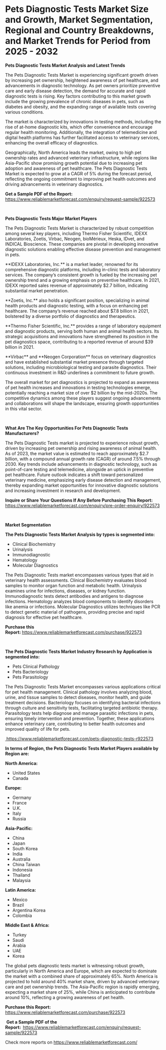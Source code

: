 <p><h1>Pets Diagnostic Tests Market Size and Growth, Market Segmentation, Regional and Country Breakdowns, and Market Trends for Period from 2025 -  2032</h1></p><p><strong>Pets Diagnostic Tests Market Analysis and Latest Trends</strong></p>
<p><p>The Pets Diagnostic Tests Market is experiencing significant growth driven by increasing pet ownership, heightened awareness of pet healthcare, and advancements in diagnostic technology. As pet owners prioritize preventive care and early disease detection, the demand for accurate and rapid diagnostic tests is rising. Key factors contributing to this market growth include the growing prevalence of chronic diseases in pets, such as diabetes and obesity, and the expanding range of available tests covering various conditions.</p><p>The market is characterized by innovations in testing methods, including the rise of at-home diagnostic kits, which offer convenience and encourage regular health monitoring. Additionally, the integration of telemedicine and digital health platforms has further facilitated access to veterinary services, enhancing the overall efficacy of diagnostics.</p><p>Geographically, North America leads the market, owing to high pet ownership rates and advanced veterinary infrastructure, while regions like Asia-Pacific show promising growth potential due to increasing pet adoption and awareness of pet healthcare. The Pets Diagnostic Tests Market is expected to grow at a CAGR of 5% during the forecast period, reflecting the ongoing commitment to improving pet health outcomes and driving advancements in veterinary diagnostics.</p></p>
<p><strong>Get a Sample PDF of the Report:&nbsp;</strong> <a href="https://www.reliablemarketforecast.com/enquiry/request-sample/922573?utm_campaign=3049&utm_medium=2&utm_source=Github&utm_content=ia&utm_term=07032025&utm_id=pets-diagnostic-tests">https://www.reliablemarketforecast.com/enquiry/request-sample/922573</a></p>
<p>&nbsp;</p>
<p><strong>Pets Diagnostic Tests Major Market Players</strong></p>
<p><p>The Pets Diagnostic Tests Market is characterized by robust competition among several key players, including Thermo Fisher Scientific, IDEXX Laboratories, Zoetis, Virbac, Neogen, bioMérieux, Heska, IDvet, and INDICAL Bioscience. These companies are pivotal in developing innovative diagnostic solutions enabling effective disease prevention and management in pets.</p><p>**IDEXX Laboratories, Inc.** is a market leader, renowned for its comprehensive diagnostic platforms, including in-clinic tests and laboratory services. The company’s consistent growth is fueled by the increasing pet ownership trend and a growing emphasis on preventive healthcare. In 2021, IDEXX reported sales revenue of approximately $2.7 billion, indicating substantial market penetration.</p><p>**Zoetis, Inc.** also holds a significant position, specializing in animal health products and diagnostic testing, with a focus on enhancing pet healthcare. The company’s revenue reached about $7.8 billion in 2021, bolstered by a diverse portfolio of diagnostics and therapeutics.</p><p>**Thermo Fisher Scientific, Inc.** provides a range of laboratory equipment and diagnostic products, serving both human and animal health sectors. Its strategic acquisitions and innovations have strengthened its position in the pet diagnostics space, contributing to a reported revenue of around $39 billion in 2021.</p><p>**Virbac** and **Neogen Corporation** focus on veterinary diagnostics and have established substantial market presence through targeted solutions, including microbiological testing and parasite diagnostics. Their continuous investment in R&D underlines a commitment to future growth.</p><p>The overall market for pet diagnostics is projected to expand as awareness of pet health increases and innovations in testing technologies emerge, potentially reaching a market size of over $2 billion by the mid-2020s. The competitive dynamics among these players suggest ongoing advancements and collaborations will shape the landscape, ensuring growth opportunities in this vital sector.</p></p>
<p>&nbsp;</p>
<p><strong>What Are The Key Opportunities For Pets Diagnostic Tests Manufacturers?</strong></p>
<p><p>The Pets Diagnostic Tests market is projected to experience robust growth, driven by increasing pet ownership and rising awareness of animal health. As of 2023, the market value is estimated to reach approximately $2.7 billion, with a compound annual growth rate (CAGR) of around 7.5% through 2030. Key trends include advancements in diagnostic technology, such as point-of-care testing and telemedicine, alongside an uptick in preventive pet healthcare. Future outlook indicates a shift toward personalized veterinary medicine, emphasizing early disease detection and management, thereby expanding market opportunities for innovative diagnostic solutions and increasing investment in research and development.</p></p>
<p><strong>Inquire or Share Your Questions If Any Before Purchasing This Report:</strong> <a href="https://www.reliablemarketforecast.com/enquiry/pre-order-enquiry/922573?utm_campaign=3049&utm_medium=2&utm_source=Github&utm_content=ia&utm_term=07032025&utm_id=pets-diagnostic-tests">https://www.reliablemarketforecast.com/enquiry/pre-order-enquiry/922573</a></p>
<p>&nbsp;</p>
<p><strong>Market Segmentation</strong></p>
<p><strong>The Pets Diagnostic Tests Market Analysis by types is segmented into:</strong></p>
<p><ul><li>Clinical Biochemistry</li><li>Urinalysis</li><li>Immunodiagnostic</li><li>Hematology</li><li>Molecular Diagnostics</li></ul></p>
<p><p>The Pets Diagnostic Tests market encompasses various types that aid in veterinary health assessments. Clinical Biochemistry evaluates blood samples to monitor organ function and metabolic health. Urinalysis examines urine for infections, diseases, or kidney function. Immunodiagnostic tests detect antibodies and antigens to diagnose infections. Hematology analyzes blood components to identify disorders like anemia or infections. Molecular Diagnostics utilizes techniques like PCR to detect genetic material of pathogens, providing precise and rapid diagnosis for effective pet healthcare.</p></p>
<p><strong>Purchase this Report:&nbsp;</strong><a href="https://www.reliablemarketforecast.com/purchase/922573?utm_campaign=3049&utm_medium=2&utm_source=Github&utm_content=ia&utm_term=07032025&utm_id=pets-diagnostic-tests">https://www.reliablemarketforecast.com/purchase/922573</a></p>
<p>&nbsp;</p>
<p><strong>The Pets Diagnostic Tests Market Industry Research by Application is segmented into:</strong></p>
<p><ul><li>Pets Clinical Pathology</li><li>Pets Bacteriology</li><li>Pets Parasitology</li></ul></p>
<p><p>The Pets Diagnostic Tests Market encompasses various applications critical for pet health management. Clinical pathology involves analyzing blood, urine, and tissue samples to detect diseases, monitor health, and guide treatment decisions. Bacteriology focuses on identifying bacterial infections through culture and sensitivity tests, facilitating targeted antibiotic therapy. Parasitology tests help diagnose and manage parasitic infections in pets, ensuring timely intervention and prevention. Together, these applications enhance veterinary care, contributing to better health outcomes and improved quality of life for pets.</p></p>
<p><a href="https://www.reliablemarketforecast.com/pets-diagnostic-tests-r922573?utm_campaign=3049&utm_medium=2&utm_source=Github&utm_content=ia&utm_term=07032025&utm_id=pets-diagnostic-tests">&nbsp;https://www.reliablemarketforecast.com/pets-diagnostic-tests-r922573</a></p>
<p><strong>In terms of Region, the Pets Diagnostic Tests Market Players available by Region are:</strong></p>
<p>
    <p> <strong> North America: </strong>
        <ul>
            <li>United States</li>
            <li>Canada</li>
        </ul>
        </p> 
    <p> <strong> Europe: </strong>
        <ul>
            <li>Germany</li>
            <li>France</li>
            <li>U.K.</li>
            <li>Italy</li>
            <li>Russia</li>
        </ul>
        </p> 
    <p> <strong> Asia-Pacific: </strong>
        <ul>
            <li>China</li>
            <li>Japan</li>
            <li>South Korea</li>
            <li>India</li>
            <li>Australia</li>
            <li>China Taiwan</li>
            <li>Indonesia</li>
            <li>Thailand</li>
            <li>Malaysia</li>
        </ul>
        </p> 
    <p> <strong> Latin America: </strong>
        <ul>
            <li>Mexico</li>
            <li>Brazil</li>
            <li>Argentina Korea</li>
            <li>Colombia</li>
        </ul>
        </p> 
    <p> <strong> Middle East & Africa: </strong>
        <ul>
            <li>Turkey</li>
            <li>Saudi</li>
            <li>Arabia</li>
            <li>UAE</li>
            <li>Korea</li>
        </ul>
    </p>
    </p>
<p><p>The global pets diagnostic tests market is witnessing robust growth, particularly in North America and Europe, which are expected to dominate the market with a combined share of approximately 65%. North America is projected to hold around 40% market share, driven by advanced veterinary care and pet ownership trends. The Asia-Pacific region is rapidly emerging, expecting a market share of 25%, while China is anticipated to contribute around 10%, reflecting a growing awareness of pet health.</p></p>
<p><strong>Purchase this Report: </strong><a href="https://www.reliablemarketforecast.com/purchase/922573?utm_campaign=3049&utm_medium=2&utm_source=Github&utm_content=ia&utm_term=07032025&utm_id=pets-diagnostic-tests">https://www.reliablemarketforecast.com/purchase/922573</a></p>
<p>&nbsp;<strong>Get a Sample PDF of the Report:&nbsp;&nbsp;</strong><a href="https://www.reliablemarketforecast.com/enquiry/request-sample/922573?utm_campaign=3049&utm_medium=2&utm_source=Github&utm_content=ia&utm_term=07032025&utm_id=pets-diagnostic-tests">https://www.reliablemarketforecast.com/enquiry/request-sample/922573</a></p>
<p><strong></strong></p>
<p>Check more reports on <a href="https://www.reliablemarketforecast.com/?utm_campaign=3049&utm_medium=2&utm_source=Github&utm_content=ia&utm_term=07032025&utm_id=pets-diagnostic-tests">https://www.reliablemarketforecast.com/</a></p>